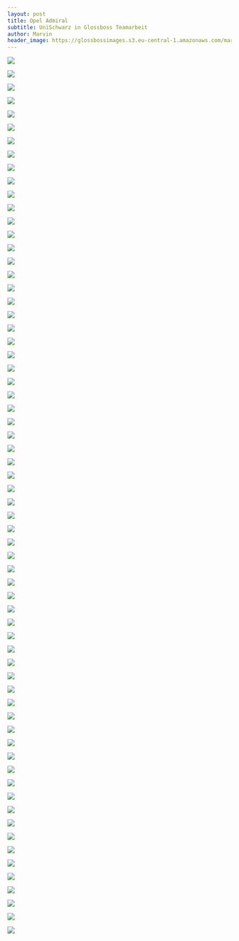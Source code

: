 ```yaml
---
layout: post
title: Opel Admiral
subtitle: UniSchwarz in Glossboss Teamarbeit
author: Marvin
header_image: https://glossbossimages.s3.eu-central-1.amazonaws.com/marvin/opel_admiral/DSC00858.jpg
---
```

![](https://glossbossimages.s3.eu-central-1.amazonaws.com/marvin/opel_admiral/DSC00695.jpg)


![](https://glossbossimages.s3.eu-central-1.amazonaws.com/marvin/opel_admiral/DSC00696.jpg)


![](https://glossbossimages.s3.eu-central-1.amazonaws.com/marvin/opel_admiral/DSC00697.jpg)


![](https://glossbossimages.s3.eu-central-1.amazonaws.com/marvin/opel_admiral/DSC00700.jpg)


![](https://glossbossimages.s3.eu-central-1.amazonaws.com/marvin/opel_admiral/DSC00702.jpg)


![](https://glossbossimages.s3.eu-central-1.amazonaws.com/marvin/opel_admiral/DSC00706.jpg)


![](https://glossbossimages.s3.eu-central-1.amazonaws.com/marvin/opel_admiral/DSC00708.jpg)


![](https://glossbossimages.s3.eu-central-1.amazonaws.com/marvin/opel_admiral/DSC00711.jpg)


![](https://glossbossimages.s3.eu-central-1.amazonaws.com/marvin/opel_admiral/DSC00713.jpg)


![](https://glossbossimages.s3.eu-central-1.amazonaws.com/marvin/opel_admiral/DSC00716.jpg)


![](https://glossbossimages.s3.eu-central-1.amazonaws.com/marvin/opel_admiral/DSC00717.jpg)


![](https://glossbossimages.s3.eu-central-1.amazonaws.com/marvin/opel_admiral/DSC00718.jpg)


![](https://glossbossimages.s3.eu-central-1.amazonaws.com/marvin/opel_admiral/DSC00720.jpg)


![](https://glossbossimages.s3.eu-central-1.amazonaws.com/marvin/opel_admiral/DSC00722.jpg)


![](https://glossbossimages.s3.eu-central-1.amazonaws.com/marvin/opel_admiral/DSC00723.jpg)


![](https://glossbossimages.s3.eu-central-1.amazonaws.com/marvin/opel_admiral/DSC00724.jpg)


![](https://glossbossimages.s3.eu-central-1.amazonaws.com/marvin/opel_admiral/DSC00728.jpg)


![](https://glossbossimages.s3.eu-central-1.amazonaws.com/marvin/opel_admiral/DSC00737.jpg)


![](https://glossbossimages.s3.eu-central-1.amazonaws.com/marvin/opel_admiral/DSC00738.jpg)


![](https://glossbossimages.s3.eu-central-1.amazonaws.com/marvin/opel_admiral/DSC00742.jpg)


![](https://glossbossimages.s3.eu-central-1.amazonaws.com/marvin/opel_admiral/DSC00746.jpg)


![](https://glossbossimages.s3.eu-central-1.amazonaws.com/marvin/opel_admiral/DSC00752.jpg)


![](https://glossbossimages.s3.eu-central-1.amazonaws.com/marvin/opel_admiral/DSC00755.jpg)


![](https://glossbossimages.s3.eu-central-1.amazonaws.com/marvin/opel_admiral/DSC00758.jpg)


![](https://glossbossimages.s3.eu-central-1.amazonaws.com/marvin/opel_admiral/DSC00763.jpg)


![](https://glossbossimages.s3.eu-central-1.amazonaws.com/marvin/opel_admiral/DSC00767.jpg)


![](https://glossbossimages.s3.eu-central-1.amazonaws.com/marvin/opel_admiral/DSC00769.jpg)


![](https://glossbossimages.s3.eu-central-1.amazonaws.com/marvin/opel_admiral/DSC00771.jpg)


![](https://glossbossimages.s3.eu-central-1.amazonaws.com/marvin/opel_admiral/DSC00776.jpg)


![](https://glossbossimages.s3.eu-central-1.amazonaws.com/marvin/opel_admiral/DSC00783.jpg)


![](https://glossbossimages.s3.eu-central-1.amazonaws.com/marvin/opel_admiral/DSC00786.jpg)


![](https://glossbossimages.s3.eu-central-1.amazonaws.com/marvin/opel_admiral/DSC00793.jpg)


![](https://glossbossimages.s3.eu-central-1.amazonaws.com/marvin/opel_admiral/DSC00800.jpg)


![](https://glossbossimages.s3.eu-central-1.amazonaws.com/marvin/opel_admiral/DSC00801.jpg)


![](https://glossbossimages.s3.eu-central-1.amazonaws.com/marvin/opel_admiral/DSC00804.jpg)


![](https://glossbossimages.s3.eu-central-1.amazonaws.com/marvin/opel_admiral/DSC00805.jpg)


![](https://glossbossimages.s3.eu-central-1.amazonaws.com/marvin/opel_admiral/DSC00806.jpg)


![](https://glossbossimages.s3.eu-central-1.amazonaws.com/marvin/opel_admiral/DSC00815.jpg)


![](https://glossbossimages.s3.eu-central-1.amazonaws.com/marvin/opel_admiral/DSC00817.jpg)


![](https://glossbossimages.s3.eu-central-1.amazonaws.com/marvin/opel_admiral/DSC00819.jpg)


![](https://glossbossimages.s3.eu-central-1.amazonaws.com/marvin/opel_admiral/DSC00820.jpg)


![](https://glossbossimages.s3.eu-central-1.amazonaws.com/marvin/opel_admiral/DSC00825.jpg)


![](https://glossbossimages.s3.eu-central-1.amazonaws.com/marvin/opel_admiral/DSC00828.jpg)


![](https://glossbossimages.s3.eu-central-1.amazonaws.com/marvin/opel_admiral/DSC00831.jpg)


![](https://glossbossimages.s3.eu-central-1.amazonaws.com/marvin/opel_admiral/DSC00832.jpg)


![](https://glossbossimages.s3.eu-central-1.amazonaws.com/marvin/opel_admiral/DSC00834.jpg)


![](https://glossbossimages.s3.eu-central-1.amazonaws.com/marvin/opel_admiral/DSC00835.jpg)


![](https://glossbossimages.s3.eu-central-1.amazonaws.com/marvin/opel_admiral/DSC00838.jpg)


![](https://glossbossimages.s3.eu-central-1.amazonaws.com/marvin/opel_admiral/DSC00839.jpg)


![](https://glossbossimages.s3.eu-central-1.amazonaws.com/marvin/opel_admiral/DSC00843.jpg)


![](https://glossbossimages.s3.eu-central-1.amazonaws.com/marvin/opel_admiral/DSC00848.jpg)


![](https://glossbossimages.s3.eu-central-1.amazonaws.com/marvin/opel_admiral/DSC00849.jpg)


![](https://glossbossimages.s3.eu-central-1.amazonaws.com/marvin/opel_admiral/DSC00858.jpg)


![](https://glossbossimages.s3.eu-central-1.amazonaws.com/marvin/opel_admiral/DSC00859.jpg)


![](https://glossbossimages.s3.eu-central-1.amazonaws.com/marvin/opel_admiral/DSC00862.jpg)


![](https://glossbossimages.s3.eu-central-1.amazonaws.com/marvin/opel_admiral/DSC00863.jpg)


![](https://glossbossimages.s3.eu-central-1.amazonaws.com/marvin/opel_admiral/DSC00864.jpg)


![](https://glossbossimages.s3.eu-central-1.amazonaws.com/marvin/opel_admiral/DSC00865.jpg)


![](https://glossbossimages.s3.eu-central-1.amazonaws.com/marvin/opel_admiral/DSC00866.jpg)


![](https://glossbossimages.s3.eu-central-1.amazonaws.com/marvin/opel_admiral/DSC00868.jpg)


![](https://glossbossimages.s3.eu-central-1.amazonaws.com/marvin/opel_admiral/DSC00870.jpg)


![](https://glossbossimages.s3.eu-central-1.amazonaws.com/marvin/opel_admiral/DSC00871.jpg)


![](https://glossbossimages.s3.eu-central-1.amazonaws.com/marvin/opel_admiral/DSC00872.jpg)


![](https://glossbossimages.s3.eu-central-1.amazonaws.com/marvin/opel_admiral/DSC00873.jpg)


![](https://glossbossimages.s3.eu-central-1.amazonaws.com/marvin/opel_admiral/DSC00875.jpg)


![](https://glossbossimages.s3.eu-central-1.amazonaws.com/marvin/opel_admiral/DSC00878.jpg)

